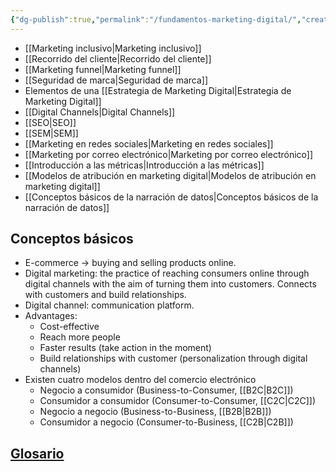 ```yaml
---
{"dg-publish":true,"permalink":"/fundamentos-marketing-digital/","created":"2024-02-26T23:20:20.432+01:00","updated":"2024-03-18T00:55:48.725+01:00"}
---
```


- [[Marketing inclusivo\|Marketing inclusivo]]
- [[Recorrido del cliente\|Recorrido del cliente]]
- [[Marketing funnel\|Marketing funnel]]
- [[Seguridad de marca\|Seguridad de marca]]
- Elementos de una [[Estrategia de Marketing Digital\|Estrategia de Marketing Digital]]
- [[Digital Channels\|Digital Channels]]
- [[SEO\|SEO]]
- [[SEM\|SEM]]
- [[Marketing en redes sociales\|Marketing en redes sociales]]
- [[Marketing por correo electrónico\|Marketing por correo electrónico]]
- [[Introducción a las métricas\|Introducción a las métricas]]
- [[Modelos de atribución en marketing digital\|Modelos de atribución en marketing digital]]
- [[Conceptos básicos de la narración de datos\|Conceptos básicos de la narración de datos]] 
## Conceptos básicos
- E-commerce -> buying and selling products online.
- Digital marketing: the practice of reaching consumers online through digital channels with the aim of turning them into customers. Connects with customers and build relationships.
- Digital channel: communication platform.
- Advantages:
	- Cost-effective
	- Reach more people
	- Faster results (take action in the moment)
	- Build relationships with customer (personalization through digital channels)
- Existen cuatro modelos dentro del comercio electrónico
	- Negocio a consumidor (Business-to-Consumer, [[B2C\|B2C]])
	- Consumidor a consumidor (Consumer-to-Consumer, [[C2C\|C2C]])
	- Negocio a negocio (Business-to-Business, [[B2B\|B2B]])
	- Consumidor a negocio (Consumer-to-Business, [[C2B\|C2B]])
## [Glosario](https://docs.google.com/document/d/1oOhtu-HNnom1Il3qpQyWdiwIro0vdVPp1No4uNb53ic/edit?usp=sharing&resourcekey=0-tf-q17hAl0JX1bmlZW9F-w)